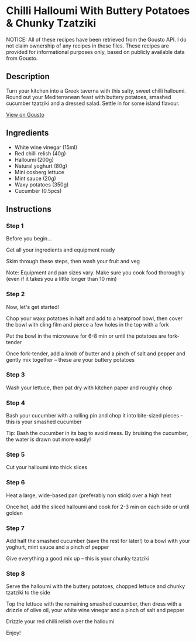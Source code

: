# Chilli Halloumi With Buttery Potatoes & Chunky Tzatziki

NOTICE: All of these recipes have been retrieved from the Gousto API. I do not claim ownership of any recipes in these files. These recipes are provided for informational purposes only, based on publicly available data from Gousto.

## Description

Turn your kitchen into a Greek taverna with this salty, sweet chilli halloumi. Round out your Mediterranean feast with buttery potatoes, smashed cucumber tzatziki and a dressed salad. Settle in for some island flavour.


[View on Gousto](https://www.gousto.co.uk/recipes/cookbook/chilli-halloumi-with-tzatziki-potato-salad)

## Ingredients

- White wine vinegar (15ml)
- Red chilli relish (40g)
- Halloumi (200g)
- Natural yoghurt (80g)
- Mini cosberg lettuce
- Mint sauce (20g)
- Waxy potatoes (350g)
- Cucumber (0.5pcs)

## Instructions


### Step 1

Before you begin...

Get all your ingredients and equipment ready

Skim through these steps, then wash your fruit and veg

Note: Equipment and pan sizes vary. Make sure you cook food thoroughly (even if it takes you a little longer than 10 min)


### Step 2

Now, let's get started!

Chop your waxy potatoes in half and add to a heatproof bowl, then cover the bowl with cling film and pierce a few holes in the top with a fork

Put the bowl in the microwave for 6-8 min or until the potatoes are fork-tender

Once fork-tender, add a knob of butter and a pinch of salt and pepper and gently mix together – these are your buttery potatoes


### Step 3

Wash your lettuce, then pat dry with kitchen paper and roughly chop


### Step 4

Bash your cucumber with a rolling pin and chop it into bite-sized pieces – this is your smashed cucumber

Tip: Bash the cucumber in its bag to avoid mess. By bruising the cucumber, the water is drawn out more easily!


### Step 5

Cut your halloumi into thick slices


### Step 6

Heat a large, wide-based pan (preferably non stick) over a high heat

Once hot, add the sliced halloumi and cook for 2-3 min on each side or until golden


### Step 7

Add half the smashed cucumber (save the rest for later!) to a bowl with your yoghurt, mint sauce and a pinch of pepper

Give everything a good mix up – this is your chunky tzatziki

### Step 8

Serve the halloumi with the buttery potatoes, chopped lettuce and chunky tzatziki to the side

Top the lettuce with the remaining smashed cucumber, then dress with a drizzle of olive oil, your white wine vinegar and a pinch of salt and pepper

Drizzle your red chilli relish over the halloumi

Enjoy!

